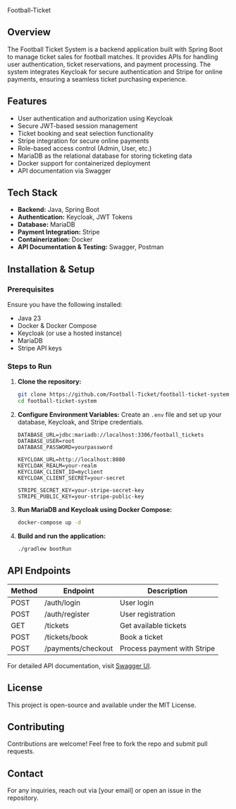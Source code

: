 Football-Ticket

## Overview
The Football Ticket System is a backend application built with Spring Boot to manage ticket sales for football matches. It provides APIs for handling user authentication, ticket reservations, and payment processing. The system integrates Keycloak for secure authentication and Stripe for online payments, ensuring a seamless ticket purchasing experience.

## Features
- User authentication and authorization using Keycloak
- Secure JWT-based session management
- Ticket booking and seat selection functionality
- Stripe integration for secure online payments
- Role-based access control (Admin, User, etc.)
- MariaDB as the relational database for storing ticketing data
- Docker support for containerized deployment
- API documentation via Swagger

## Tech Stack
- **Backend:** Java, Spring Boot
- **Authentication:** Keycloak, JWT Tokens
- **Database:** MariaDB
- **Payment Integration:** Stripe
- **Containerization:** Docker
- **API Documentation & Testing:** Swagger, Postman

## Installation & Setup

### Prerequisites
Ensure you have the following installed:
- Java 23
- Docker & Docker Compose
- Keycloak (or use a hosted instance)
- MariaDB
- Stripe API keys

### Steps to Run
1. **Clone the repository:**
   ```bash
   git clone https://github.com/Football-Ticket/football-ticket-system.git
   cd football-ticket-system
   ```
2. **Configure Environment Variables:**
   Create an `.env` file and set up your database, Keycloak, and Stripe credentials.
   ```env
   DATABASE_URL=jdbc:mariadb://localhost:3306/football_tickets
   DATABASE_USER=root
   DATABASE_PASSWORD=yourpassword

   KEYCLOAK_URL=http://localhost:8080
   KEYCLOAK_REALM=your-realm
   KEYCLOAK_CLIENT_ID=myclient
   KEYCLOAK_CLIENT_SECRET=your-secret

   STRIPE_SECRET_KEY=your-stripe-secret-key
   STRIPE_PUBLIC_KEY=your-stripe-public-key
   ```
3. **Run MariaDB and Keycloak using Docker Compose:**
   ```bash
   docker-compose up -d
   ```
4. **Build and run the application:**
   ```bash
   ./gradlew bootRun
   ```

## API Endpoints
| Method | Endpoint | Description |
|--------|---------|-------------|
| POST   | /auth/login | User login |
| POST   | /auth/register | User registration |
| GET    | /tickets | Get available tickets |
| POST   | /tickets/book | Book a ticket |
| POST   | /payments/checkout | Process payment with Stripe |

For detailed API documentation, visit [Swagger UI](http://localhost:3000/football-ticket/swagger-ui.html).

## License
This project is open-source and available under the MIT License.

## Contributing
Contributions are welcome! Feel free to fork the repo and submit pull requests.

## Contact
For any inquiries, reach out via [your email] or open an issue in the repository.





